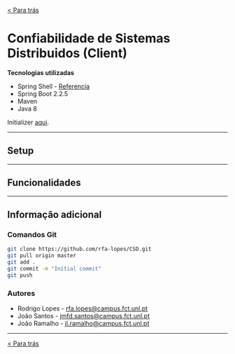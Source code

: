 [< Para trás](../README.md)
# Confiabilidade de Sistemas Distribuidos (Client)

**Tecnologias utilizadas**

* Spring Shell - [Referencia](https://projects.spring.io/spring-shell/)
* Spring Boot 2.2.5
* Maven
* Java 8

Initializer [aqui](https://start.spring.io/).

---

## Setup

---

## Funcionalidades

---

## Informação adicional

### Comandos Git
```bash
git clone https://github.com/rfa-lopes/CSD.git
git pull origin master
git add .
git commit -m "Initial commit"
git push
```


### Autores
* Rodrigo Lopes - rfa.lopes@campus.fct.unl.pt
* João Santos - jmfd.santos@campus.fct.unl.pt
* João Ramalho - jl.ramalho@campus.fct.unl.pt

---

[< Para trás](../README.md)
